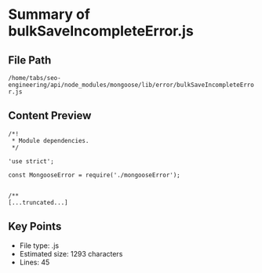 # Summary of bulkSaveIncompleteError.js
  
## File Path
`/home/tabs/seo-engineering/api/node_modules/mongoose/lib/error/bulkSaveIncompleteError.js`

## Content Preview
```
/*!
 * Module dependencies.
 */

'use strict';

const MongooseError = require('./mongooseError');


/**
[...truncated...]
```

## Key Points
- File type: .js
- Estimated size: 1293 characters
- Lines: 45
